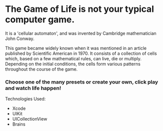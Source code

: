 # The Game of Life is not your typical computer game. 

It is a 'cellular automaton', and was invented by Cambridge mathematician John Conway.

This game became widely known when it was mentioned in an article published by Scientific American in 1970. It consists of a collection of cells which, based on a few mathematical rules, can live, die or multiply. Depending on the initial conditions, the cells form various patterns throughout the course of the game.

### Choose one of the many presets or create your own, click play and watch life happen!

Technologies Used: 
  - Xcode
  - UIKit
  - UICollectionView
  - Brains 
